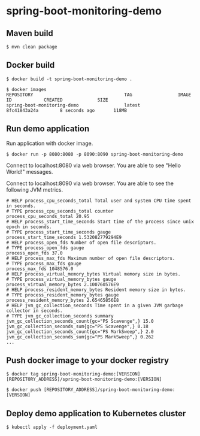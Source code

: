 # spring-boot-monitoring-demo

## Maven build

```
$ mvn clean package
```

## Docker build

```
$ docker build -t spring-boot-monitoring-demo .

$ docker images
REPOSITORY                                  TAG                 IMAGE ID            CREATED             SIZE
spring-boot-monitoring-demo                 latest              8fc41843a24a        8 seconds ago       118MB
```

## Run demo application

Run application with docker image.

```
$ docker run -p 8080:8080 -p 8090:8090 spring-boot-monitoring-demo
```

Connect to localhost:8080 via web browser. You are able to see "Hello World!" messages.

Connect to localhost:8090 via web browser. You are able to see the following JVM metrics.

```
# HELP process_cpu_seconds_total Total user and system CPU time spent in seconds.
# TYPE process_cpu_seconds_total counter
process_cpu_seconds_total 20.95
# HELP process_start_time_seconds Start time of the process since unix epoch in seconds.
# TYPE process_start_time_seconds gauge
process_start_time_seconds 1.532082779294E9
# HELP process_open_fds Number of open file descriptors.
# TYPE process_open_fds gauge
process_open_fds 37.0
# HELP process_max_fds Maximum number of open file descriptors.
# TYPE process_max_fds gauge
process_max_fds 1048576.0
# HELP process_virtual_memory_bytes Virtual memory size in bytes.
# TYPE process_virtual_memory_bytes gauge
process_virtual_memory_bytes 2.100760576E9
# HELP process_resident_memory_bytes Resident memory size in bytes.
# TYPE process_resident_memory_bytes gauge
process_resident_memory_bytes 2.65465856E8
# HELP jvm_gc_collection_seconds Time spent in a given JVM garbage collector in seconds.
# TYPE jvm_gc_collection_seconds summary
jvm_gc_collection_seconds_count{gc="PS Scavenge",} 15.0
jvm_gc_collection_seconds_sum{gc="PS Scavenge",} 0.18
jvm_gc_collection_seconds_count{gc="PS MarkSweep",} 2.0
jvm_gc_collection_seconds_sum{gc="PS MarkSweep",} 0.262
...
```

## Push docker image to your docker registry

```
$ docker tag spring-boot-monitoring-demo:[VERSION] [REPOSITORY_ADDRESS]/spring-boot-monitoring-demo:[VERSION]

$ docker push [REPOSITORY_ADDRESS]/spring-boot-monitoring-demo:[VERSION]
```

## Deploy demo application to Kubernetes cluster

```
$ kubectl apply -f deployment.yaml
```

